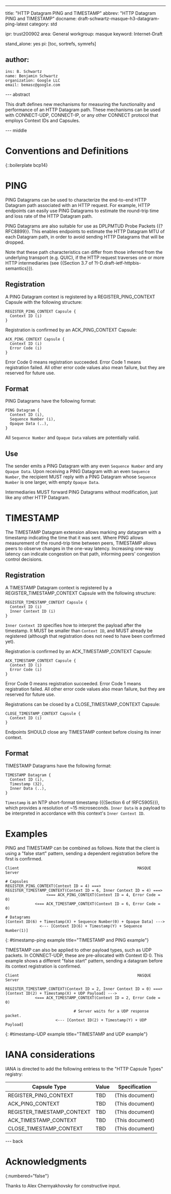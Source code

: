 ---
title: "HTTP Datagram PING and TIMESTAMP"
abbrev: "HTTP Datagram PING and TIMESTAMP"
docname: draft-schwartz-masque-h3-datagram-ping-latest
category: std

ipr: trust200902
area: General
workgroup: masque
keyword: Internet-Draft

stand_alone: yes
pi: [toc, sortrefs, symrefs]

author:
 -
    ins: B. Schwartz
    name: Benjamin Schwartz
    organization: Google LLC
    email: bemasc@google.com


--- abstract

This draft defines new mechanisms for measuring the functionality and performance of an HTTP Datagram path.  These mechanisms can be used with CONNECT-UDP, CONNECT-IP, or any other CONNECT protocol that employs Context IDs and Capsules.

--- middle

# Conventions and Definitions

{::boilerplate bcp14}

# PING

PING Datagrams can be used to characterize the end-to-end HTTP Datagram path associated with an HTTP request.  For example, HTTP endpoints can easily use PING Datagrams to estimate the round-trip time and loss rate of the HTTP Datagram path.

PING Datagrams are also suitable for use as DPLPMTUD Probe Packets {{?RFC8899}}.  This enables endpoints to estimate the HTTP Datagram MTU of each Datagram path, in order to avoid sending HTTP Datagrams that will be dropped.

Note that these path characteristics can differ from those inferred from the underlying transport (e.g. QUIC), if the HTTP request traverses one or more HTTP intermediaries (see {{Section 3.7 of ?I-D.draft-ietf-httpbis-semantics}}).

## Registration

A PING Datagram context is registered by a REGISTER_PING_CONTEXT Capsule with the following structure:

~~~
REGISTER_PING_CONTEXT Capsule {
  Context ID (i)
}
~~~

Registration is confirmed by an ACK_PING_CONTEXT Capsule:

~~~
ACK_PING_CONTEXT Capsule {
  Context ID (i)
  Error Code (i)
}
~~~

Error Code 0 means registration succeeded.  Error Code 1 means registration failed.  All other error code values also mean failure, but they are reserved for future use.

## Format

PING Datagrams have the following format:

~~~
PING Datagram {
  Context ID (i),
  Sequence Number (i),
  Opaque Data (..),
}
~~~

All `Sequence Number` and `Opaque Data` values are potentially valid.

## Use

The sender emits a PING Datagram with any even `Sequence Number` and any `Opaque Data`.  Upon receiving a PING Datagram with an even `Sequence Number`, the recipient MUST reply with a PING Datagram whose `Sequence Number` is one larger, with empty `Opaque Data`.

Intermediaries MUST forward PING Datagrams without modification, just like any other HTTP Datagram.

# TIMESTAMP

The TIMESTAMP Datagram extension allows marking any datagram with a timestamp indicating the time that it was sent.  Where PING allows measurement of the round-trip time between peers, TIMESTAMP allows peers to observe changes in the one-way latency.  Increasing one-way latency can indicate congestion on that path, informing peers' congestion control decisions.

## Registration

A TIMESTAMP Datagram context is registered by a REGISTER_TIMESTAMP_CONTEXT Capsule with the following structure:

~~~
REGISTER_TIMESTAMP_CONTEXT Capsule {
  Context ID (i)
  Inner Context ID (i)
}
~~~

`Inner Context ID` specifies how to interpret the payload after the timestamp.  It MUST be smaller than `Context ID`, and MUST already be registered (although that registration does not need to have been confirmed yet).

Registration is confirmed by an ACK_TIMESTAMP_CONTEXT Capsule:

~~~
ACK_TIMESTAMP_CONTEXT Capsule {
  Context ID (i)
  Error Code (i)
}
~~~

Error Code 0 means registration succeeded.  Error Code 1 means registration failed.  All other error code values also mean failure, but they are reserved for future use.

Registrations can be closed by a CLOSE_TIMESTAMP_CONTEXT Capsule:

~~~
CLOSE_TIMESTAMP_CONTEXT Capsule {
  Context ID (i)
}
~~~

Endpoints SHOULD close any TIMESTAMP context before closing its inner context.

## Format

TIMESTAMP Datagrams have the following format:

~~~
TIMESTAMP Datagram {
  Context ID (i),
  Timestamp (32),
  Inner Data (..),
}
~~~

`Timestamp` is an NTP short-format timestamp ({{Section 6 of !RFC5905}}), which provides a resolution of ~15 microseconds.  `Inner Data` is a payload to be interpreted in accordance with this context's `Inner Context ID`.

# Examples

PING and TIMESTAMP can be combined as follows.  Note that the client is using a "false start" pattern, sending a dependent registration before the first is confirmed.

~~~
Client                                                    MASQUE Server

# Capsules
REGISTER_PING_CONTEXT(Context ID = 4) ===>
REGISTER_TIMESTAMP_CONTEXT(Context ID = 6, Inner Context ID = 4) ===>
                  <=== ACK_PING_CONTEXT(Context ID = 4, Error Code = 0)
             <=== ACK_TIMESTAMP_CONTEXT(Context ID = 6, Error Code = 0)

# Datagrams
[Context ID(6) + Timestamp(X) + Sequence Number(0) + Opaque Data] --->
               <--- [Context ID(6) + Timestamp(Y) + Sequence Number(1)]
~~~
{: #timestamp-ping example title="TIMESTAMP and PING example"}

TIMESTAMP can also be applied to other payload types, such as UDP packets.  In CONNECT-UDP, these are pre-allocated with Context ID 0.  This example shows a different "false start" pattern, sending a datagram before its context registration is confirmed.

~~~
Client                                                    MASQUE Server

REGISTER_TIMESTAMP_CONTEXT(Context ID = 2, Inner Context ID = 0) ===>
[Context ID(2) + Timestamp(X) + UDP Payload] --->
             <=== ACK_TIMESTAMP_CONTEXT(Context ID = 2, Error Code = 0)

                              # Server waits for a UDP response packet.
                      <--- [Context ID(2) + Timestamp(Y) + UDP Payload]
~~~
{: #timestamp-UDP example title="TIMESTAMP and UDP example"}

# IANA considerations

IANA is directed to add the following entriess to the "HTTP Capsule Types" registry:

| Capsule Type               | Value | Specification   |
| -------------------------- | ----- | --------------- |
| REGISTER_PING_CONTEXT      | TBD   | (This document) |
| ACK_PING_CONTEXT           | TBD   | (This document) |
| REGISTER_TIMESTAMP_CONTEXT | TBD   | (This document) |
| ACK_TIMESTAMP_CONTEXT      | TBD   | (This document) |
| CLOSE_TIMESTAMP_CONTEXT    | TBD   | (This document) |

--- back

# Acknowledgments
{:numbered="false"}

Thanks to Alex Chernyakhovsky for constructive input.
